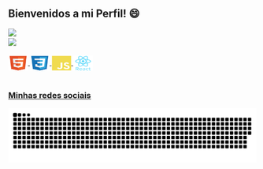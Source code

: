 ## Bienvenidos a mi Perfil! 😄

 <div>
   <a href="https://github.com/JosephVTX">
    <img height="180em" src="https://github-readme-stats.vercel.app/api?username=josephvtx&show_icons=true&theme=tokyonight&include_all_commits=true&count_private=true"/> <br>
   <img height="180em" src="https://github-readme-stats.vercel.app/api/top-langs/?username=josephvtx&layout=compact&langs_count=6&theme=tokyonight"/>
</div>

<div style="display: inline_block"><br>
  <img align="center" alt="HTML" height="30" width="40" src="https://raw.githubusercontent.com/devicons/devicon/master/icons/html5/html5-original.svg">
  <img align="center" alt="CSS" height="30" width="40" src="https://raw.githubusercontent.com/devicons/devicon/master/icons/css3/css3-original.svg">
  <img align="center" alt="Js" height="30" width="40" src="https://raw.githubusercontent.com/devicons/devicon/master/icons/javascript/javascript-plain.svg">
 <img align="center" alt="Js" height="30" width="40" src="https://raw.githubusercontent.com/devicons/devicon/master/icons/react/react-original-wordmark.svg">
  
</div>
 
 <br>
 
  ### Minhas redes sociais
 
<div> 
 

  ![Snake animation](https://github.com/JosephVTX/JosephVTX/blob/output/github-contribution-grid-snake.svg)

</div>
